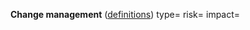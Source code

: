 **Change management** ([definitions](http://go/change-management))
type=<!-- routine nonroutine emergency -->
risk=<!-- low medium high -->
impact=<!-- sev1 sev2 sev3 sev4 sev5 -->

